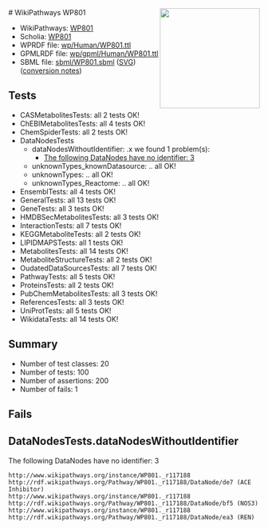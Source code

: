 <img style="float: right; width: 200px" src="../logo.png" />
# WikiPathways WP801

* WikiPathways: [WP801](https://identifiers.org/wikipathways:WP801)
* Scholia: [WP801](https://scholia.toolforge.org/wikipathways/WP801)
* WPRDF file: [wp/Human/WP801.ttl](../wp/Human/WP801.ttl)
* GPMLRDF file: [wp/gpml/Human/WP801.ttl](../wp/gpml/Human/WP801.ttl)
* SBML file: [sbml/WP801.sbml](../sbml/WP801.sbml) ([SVG](../sbml/WP801.svg)) ([conversion notes](../sbml/WP801.txt))

## Tests
* CASMetabolitesTests: all 2 tests OK!
* ChEBIMetabolitesTests: all 4 tests OK!
* ChemSpiderTests: all 2 tests OK!
* DataNodesTests
    * dataNodesWithoutIdentifier: .x we found 1 problem(s):
        * [The following DataNodes have no identifier: 3](#d2d32fa2)
    * unknownTypes_knownDatasource: .. all OK!
    * unknownTypes: .. all OK!
    * unknownTypes_Reactome: .. all OK!
* EnsemblTests: all 4 tests OK!
* GeneralTests: all 13 tests OK!
* GeneTests: all 3 tests OK!
* HMDBSecMetabolitesTests: all 3 tests OK!
* InteractionTests: all 7 tests OK!
* KEGGMetaboliteTests: all 2 tests OK!
* LIPIDMAPSTests: all 1 tests OK!
* MetabolitesTests: all 14 tests OK!
* MetaboliteStructureTests: all 2 tests OK!
* OudatedDataSourcesTests: all 7 tests OK!
* PathwayTests: all 5 tests OK!
* ProteinsTests: all 2 tests OK!
* PubChemMetabolitesTests: all 3 tests OK!
* ReferencesTests: all 3 tests OK!
* UniProtTests: all 5 tests OK!
* WikidataTests: all 14 tests OK!


## Summary

* Number of test classes: 20
* Number of tests: 100
* Number of assertions: 200
* Number of fails: 1

## Fails

<a name="d2d32fa2" />

## DataNodesTests.dataNodesWithoutIdentifier

The following DataNodes have no identifier: 3
```
http://www.wikipathways.org/instance/WP801._r117188 http://rdf.wikipathways.org/Pathway/WP801._r117188/DataNode/de7 (ACE Inhibitor)
http://www.wikipathways.org/instance/WP801._r117188 http://rdf.wikipathways.org/Pathway/WP801._r117188/DataNode/bf5 (NOS3)
http://www.wikipathways.org/instance/WP801._r117188 http://rdf.wikipathways.org/Pathway/WP801._r117188/DataNode/ea3 (REN)
```


